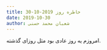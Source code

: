 ```yaml
---
title: خاطره روز 2019-10-30
date: 2019-10-30
author: شعبان محمد حسنی
---
```


امروزم یه روز عادی بود مثل روزای گذشته.